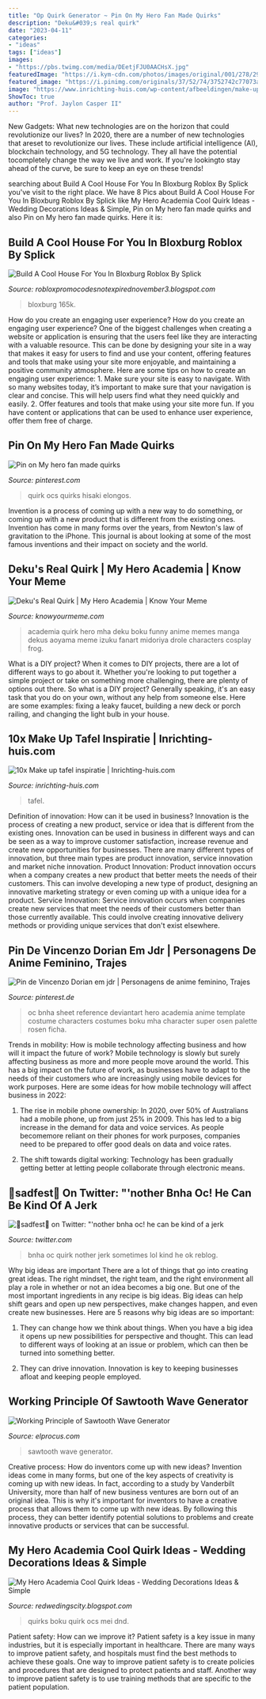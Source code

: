 ```yaml
---
title: "Op Quirk Generator ~ Pin On My Hero Fan Made Quirks"
description: "Deku&#039;s real quirk"
date: "2023-04-11"
categories:
- "ideas"
tags: ["ideas"]
images:
- "https://pbs.twimg.com/media/DEetjFJU0AACHsX.jpg"
featuredImage: "https://i.kym-cdn.com/photos/images/original/001/278/294/70e.jpg"
featured_image: "https://i.pinimg.com/originals/37/52/74/3752742c77073aaba79f9e4f8c8f9ac9.jpg"
image: "https://www.inrichting-huis.com/wp-content/afbeeldingen/make-up-tafel-inspiratie-5-436x581.jpg"
ShowToc: true
author: "Prof. Jaylon Casper II"
---
```



New Gadgets: What new technologies are on the horizon that could revolutionize our lives?
In 2020, there are a number of new technologies that areset to revolutionize our lives. These include artificial intelligence (AI), blockchain technology, and 5G technology. They all have the potential tocompletely change the way we live and work. If you're lookingto stay ahead of the curve, be sure to keep an eye on these trends!

	

		
searching about Build A Cool House For You In Bloxburg Roblox By Splick you've visit to the right place. We have 8 Pics about Build A Cool House For You In Bloxburg Roblox By Splick like My Hero Academia Cool Quirk Ideas - Wedding Decorations Ideas &amp; Simple, Pin on My hero fan made quirks and also Pin on My hero fan made quirks. Here it is:
		
    
## Build A Cool House For You In Bloxburg Roblox By Splick

<img loading=lazy src="https://pbs.twimg.com/media/DjnalUMUwAA75g-.jpg" onerror="this.onerror=null;this.src='https://tse3.mm.bing.net/th?id=OIP.7U7EXGWHaRk1NN6PRuoYmAHaEK&amp;pid=15.1';" alt="Build A Cool House For You In Bloxburg Roblox By Splick">

_Source: robloxpromocodesnotexpirednovember3.blogspot.com_

>bloxburg 165k. 

	

How do you create an engaging user experience?
How do you create an engaging user experience? One of the biggest challenges when creating a website or application is ensuring that the users feel like they are interacting with a valuable resource. This can be done by designing your site in a way that makes it easy for users to find and use your content, offering features and tools that make using your site more enjoyable, and maintaining a positive community atmosphere. Here are some tips on how to create an engaging user experience: 1. Make sure your site is easy to navigate. With so many websites today, it’s important to make sure that your navigation is clear and concise. This will help users find what they need quickly and easily. 2. Offer features and tools that make using your site more fun. If you have content or applications that can be used to enhance user experience, offer them free of charge.

    
## Pin On My Hero Fan Made Quirks

<img loading=lazy src="https://i.pinimg.com/474x/59/da/8d/59da8d849110f0c6849c46aad09d5612.jpg" onerror="this.onerror=null;this.src='https://tse1.mm.bing.net/th?id=OIP.Lww2isNFBaHXyi14mBjxEAAAAA&amp;pid=15.1';" alt="Pin on My hero fan made quirks">

_Source: pinterest.com_

>quirk ocs quirks hisaki elongos. 

	

Invention is a process of coming up with a new way to do something, or coming up with a new product that is different from the existing ones. Invention has come in many forms over the years, from Newton's law of gravitation to the iPhone. This journal is about looking at some of the most famous inventions and their impact on society and the world.

    
## Deku&#039;s Real Quirk | My Hero Academia | Know Your Meme

<img loading=lazy src="https://i.kym-cdn.com/photos/images/original/001/278/294/70e.jpg" onerror="this.onerror=null;this.src='https://tse3.mm.bing.net/th?id=OIP.nvmm1O9b0GcOK5RRslhGfAHaFp&amp;pid=15.1';" alt="Deku&#039;s Real Quirk | My Hero Academia | Know Your Meme">

_Source: knowyourmeme.com_

>academia quirk hero mha deku boku funny anime memes manga dekus aoyama meme izuku fanart midoriya drole characters cosplay frog. 

	

What is a DIY project?
When it comes to DIY projects, there are a lot of different ways to go about it. Whether you're looking to put together a simple project or take on something more challenging, there are plenty of options out there. So what is a DIY project? Generally speaking, it's an easy task that you do on your own, without any help from someone else. Here are some examples: fixing a leaky faucet, building a new deck or porch railing, and changing the light bulb in your house.

    
## 10x Make Up Tafel Inspiratie | Inrichting-huis.com

<img loading=lazy src="https://www.inrichting-huis.com/wp-content/afbeeldingen/make-up-tafel-inspiratie-5-436x581.jpg" onerror="this.onerror=null;this.src='https://tse1.mm.bing.net/th?id=OIP.F0y9E1IQj9YbDufGQ_AF7wAAAA&amp;pid=15.1';" alt="10x Make up tafel inspiratie | Inrichting-huis.com">

_Source: inrichting-huis.com_

>tafel. 

	

Definition of innovation: How can it be used in business?
Innovation is the process of creating a new product, service or idea that is different from the existing ones. Innovation can be used in business in different ways and can be seen as a way to improve customer satisfaction, increase revenue and create new opportunities for businesses. There are many different types of innovation, but three main types are product innovation, service innovation and market niche innovation. Product Innovation: Product innovation occurs when a company creates a new product that better meets the needs of their customers. This can involve developing a new type of product, designing an innovative marketing strategy or even coming up with a unique idea for a product. Service Innovation: Service innovation occurs when companies create new services that meet the needs of their customers better than those currently available. This could involve creating innovative delivery methods or providing unique services that don't exist elsewhere.

    
## Pin De Vincenzo Dorian Em Jdr | Personagens De Anime Feminino, Trajes

<img loading=lazy src="https://i.pinimg.com/originals/37/52/74/3752742c77073aaba79f9e4f8c8f9ac9.jpg" onerror="this.onerror=null;this.src='https://tse4.mm.bing.net/th?id=OIP.aEhKpmPjUnhJ_k4OgVxgmAHaEL&amp;pid=15.1';" alt="Pin de Vincenzo Dorian em jdr | Personagens de anime feminino, Trajes">

_Source: pinterest.de_

>oc bnha sheet reference deviantart hero academia anime template costume characters costumes boku mha character super osen palette rosen ficha. 

	

Trends in mobility: How is mobile technology affecting business and how will it impact the future of work?
Mobile technology is slowly but surely affecting business as more and more people move around the world. This has a big impact on the future of work, as businesses have to adapt to the needs of their customers who are increasingly using mobile devices for work purposes. Here are some ideas for how mobile technology will affect business in 2022:
1) The rise in mobile phone ownership: In 2020, over 50% of Australians had a mobile phone, up from just 25% in 2009. This has led to a big increase in the demand for data and voice services. As people becomemore reliant on their phones for work purposes, companies need to be prepared to offer good deals on data and voice rates.

2) The shift towards digital working: Technology has been gradually getting better at letting people collaborate through electronic means.

    
## 🌟sadfest🌟 On Twitter: &quot;&#039;nother Bnha Oc! He Can Be Kind Of A Jerk

<img loading=lazy src="https://pbs.twimg.com/media/DEetjFJU0AACHsX.jpg" onerror="this.onerror=null;this.src='https://tse4.mm.bing.net/th?id=OIP.4lHU_QwjBoEJ1P88xatyVQHaGI&amp;pid=15.1';" alt="🌟sadfest🌟 on Twitter: &quot;&#039;nother bnha oc! he can be kind of a jerk">

_Source: twitter.com_

>bnha oc quirk nother jerk sometimes lol kind he ok reblog. 

	

Why big ideas are important
There are a lot of things that go into creating great ideas. The right mindset, the right team, and the right environment all play a role in whether or not an idea becomes a big one. But one of the most important ingredients in any recipe is big ideas. Big ideas can help shift gears and open up new perspectives, make changes happen, and even create new businesses. Here are 5 reasons why big ideas are so important: 
1. They can change how we think about things. When you have a big idea it opens up new possibilities for perspective and thought. This can lead to different ways of looking at an issue or problem, which can then be turned into something better. 

2. They can drive innovation. Innovation is key to keeping businesses afloat and keeping people employed.

    
## Working Principle Of Sawtooth Wave Generator

<img loading=lazy src="https://www.elprocus.com/wp-content/uploads/2016/04/dsgdsfgdfgfdsgfg.jpg" onerror="this.onerror=null;this.src='https://tse3.mm.bing.net/th?id=OIP.aRiK4t8B7x4On3XHdlgC8wHaEo&amp;pid=15.1';" alt="Working Principle of Sawtooth Wave Generator">

_Source: elprocus.com_

>sawtooth wave generator. 

	

Creative process: How do inventors come up with new ideas?
Invention ideas come in many forms, but one of the key aspects of creativity is coming up with new ideas. In fact, according to a study by Vanderbilt University, more than half of new business ventures are born out of an original idea. This is why it's important for inventors to have a creative process that allows them to come up with new ideas. By following this process, they can better identify potential solutions to problems and create innovative products or services that can be successful.

    
## My Hero Academia Cool Quirk Ideas - Wedding Decorations Ideas &amp; Simple

<img loading=lazy src="https://i.pinimg.com/originals/35/57/80/35578037b57a1bd30eaafbaa9820150e.jpg" onerror="this.onerror=null;this.src='https://tse4.mm.bing.net/th?id=OIP.I8fKBi8ACqoBpnW8N5ex-AHaKd&amp;pid=15.1';" alt="My Hero Academia Cool Quirk Ideas - Wedding Decorations Ideas &amp; Simple">

_Source: redwedingscity.blogspot.com_

>quirks boku quirk ocs mei dnd. 

	

Patient safety: How can we improve it?
Patient safety is a key issue in many industries, but it is especially important in healthcare. There are many ways to improve patient safety, and hospitals must find the best methods to achieve these goals. One way to improve patient safety is to create policies and procedures that are designed to protect patients and staff. Another way to improve patient safety is to use training methods that are specific to the patient population.

